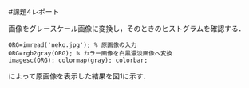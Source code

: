 #課題4レポート

画像をグレースケール画像に変換し，そのときのヒストグラムを確認する．

    ORG=imread('neko.jpg'); % 原画像の入力
    ORG=rgb2gray(ORG); % カラー画像を白黒濃淡画像へ変換
    imagesc(ORG); colormap(gray); colorbar;

によって原画像を表示した結果を図1に示す．
